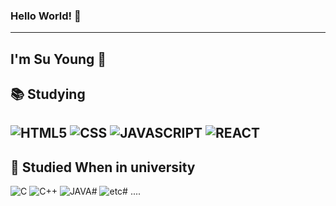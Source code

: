 ### Hello World! 👋

<!--
**SwimmingRiver/SwimmingRiver** is a ✨ _special_ ✨ repository because its `README.md` (this file) appears on your GitHub profile.

Here are some ideas to get you started:

- 🔭 I’m currently working on ...
- 🌱 I’m currently learning ...
- 👯 I’m looking to collaborate on ...
- 🤔 I’m looking for help with ...
- 💬 Ask me about ...
- 📫 How to reach me: ...
- 😄 Pronouns: ...
- ⚡ Fun fact: ...
-->

---
I'm Su Young 🤠
------
📚 Studying
------
![HTML5](https://img.shields.io/badge/-HTML-000?style=flat-square&logo=HTML5)
![CSS](https://img.shields.io/badge/-CSS-000?style=flat-square&logo=CSS3&logoColor="#1572B6")
![JAVASCRIPT](https://img.shields.io/badge/-JavaScript-000?style=flat-square&logo=JavaScript)
![REACT](https://img.shields.io/badge/-React.js-000?style=flat-square&logo=React)
------
📄 Studied When in university
------
![C](https://img.shields.io/badge/-C-000?style=flat-square)
![C++](https://img.shields.io/badge/-C++-000?style=flat-square)
![JAVA#](https://img.shields.io/badge/-Java-000?style=flat-square)
![etc#](https://img.shields.io/badge/-etc-000?style=flat-square)
....
